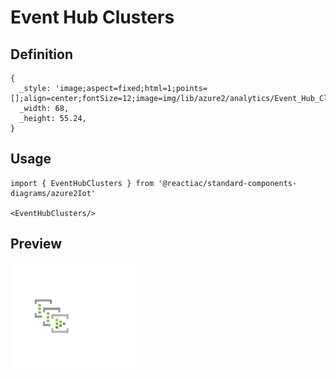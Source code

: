 # Event Hub Clusters

## Definition

```
{
  _style: 'image;aspect=fixed;html=1;points=[];align=center;fontSize=12;image=img/lib/azure2/analytics/Event_Hub_Clusters.svg;strokeColor=none;',
  _width: 68,
  _height: 55.24,
}
```

## Usage

```
import { EventHubClusters } from '@reactiac/standard-components-diagrams/azure2Iot'

<EventHubClusters/>
```

## Preview

<img src="./event-hub-clusters.png" width="200"/>

